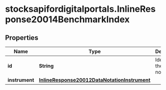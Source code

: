 # stocksapifordigitalportals.InlineResponse20014BenchmarkIndex

## Properties

Name | Type | Description | Notes
------------ | ------------- | ------------- | -------------
**id** | **String** | Identifier of the notation. | [optional] 
**instrument** | [**InlineResponse20012DataNotationInstrument**](InlineResponse20012DataNotationInstrument.md) |  | [optional] 


